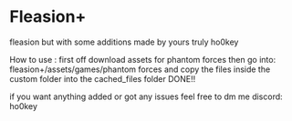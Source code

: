 # Fleasion+
fleasion but with some additions made by yours truly ho0key

How to use :
first off download assets for phantom forces then go into:
fleasion+/assets/games/phantom forces 
and copy the files inside the custom folder into the cached_files folder 
DONE!!

if you want anything added or got any issues feel free to dm me
discord: ho0key
